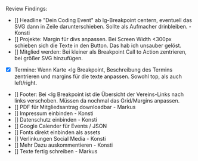 Review Findings:

- [] Headline "Dein Coding Event" ab lg-Breakpoint centern, eventuell das SVG dann in Zeile darunterschieben. Sollte als Aufmacher drinbleiben. - Konsti
- [] Projekte: Margin für divs anpassen. Bei Screen Width <300px schieben sich die Texte in den Button. Das hab ich unsauber gelöst.
- [] Mitglied werden: Bei kleiner als Breakpoint Call to Action zentrieren, bei größer SVG hinzufügen.
- [x] Termine: Wenn Karte <lg Breakpoint, Beschreibung des Termins zentrieren und margins für die texte anpassen. Sowohl top, als auch left/right.
- [] Footer: Bei <lg Breakpoint ist die Übersicht der Vereins-Links nach links verschoben. Müssen da nochmal das Grid/Margins anpassen.
- [] PDF für Mitgliedsantrag downloadbar - Markus
- [] Impressum einbinden - Konsti
- [] Datenschutz einbinden - Konsti
- [] Google Calender für Events / JSON
- [] Fonts direkt einbinden als assets
- [] Verlinkungen Social Media - Konsti
- [] Mehr Dazu auskommentieren - Konsti
- [] Texte fertig schreiben - Markus
